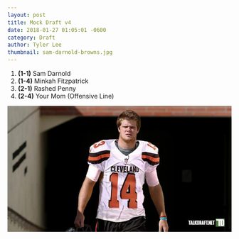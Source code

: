 ```yaml
---
layout: post
title: Mock Draft v4
date: 2018-01-27 01:05:01 -0600
category: Draft
author: Tyler Lee
thumbnail: sam-darnold-browns.jpg
---
```


1. **(1-1)** Sam Darnold
2. **(1-4)** Minkah Fitzpatrick
3. **(2-1)** Rashed Penny
4. **(2-4)** Your Mom (Offensive Line)

![Sam Darnold](/assets/images/sam-darnold-browns.jpg)